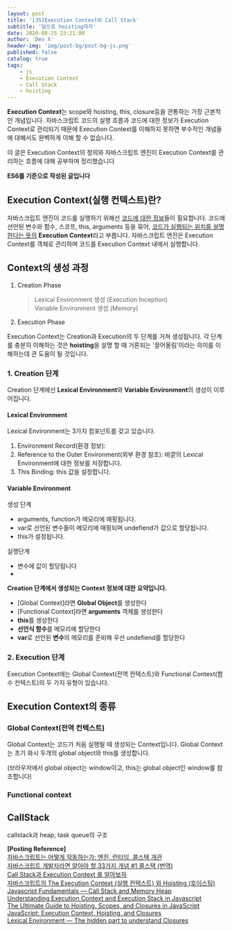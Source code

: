 ```yaml
---
layout: post
title: '[JS]Execution Context와 Call Stack'
subtitle: '덤으로 hoisting까지'
date: 2020-08-25 23:21:00
author: 'Dev X'
header-img: 'img/post-bg/post-bg-js.png'
published: false
catalog: true
tags:
    - js
    - Execution Context
    - Call Stack
    - hoisting
---
```


**Execution Context**는 scope와 hoisting, this, closure등을 관통하는 가장 근본적인 개념입니다. 자바스크립트 코드의 실행 흐름과 코드에 대한 정보가 Execution Context로 관리되기 때문에 Execution Context를 이해하지 못하면 부수적인 개념들에 대해서도 완벽하게 이해 할 수 없습니다.

이 글은 Execution Context의 정의와 자바스크립트 엔진이 Execution Context를 관리하는 흐름에 대해 공부하며 정리했습니다

**ES6를 기준으로 작성된 글입니다**

## Execution Context(실행 컨텍스트)란?

자바스크립트 엔진이 코드를 실행하기 위해선 <u>코드에 대한 정보</u>들이 필요합니다. 코드에 선언된 변수와 함수, 스코프, this, arguments 등을 묶어, <u>코드가 실행되는 위치를 설명한다는 뜻의</u> **Execution Context**라고 부릅니다. 자바스크립트 엔진은 Execution Context를 객체로 관리하며 코드를 Execution Context 내에서 실행합니다.

## Context의 생성 과정

1. Creation Phase

    > Lexical Environment 생성 (Execution Inception)  
    > Variable Environment 생성 (Memory)

2. Execution Phase

    >

Execution Context는 Creation과 Execution의 두 단계를 거쳐 생성됩니다. 각 단계를 충분히 이해하는 것은 **hoisting**을 설명 할 때 거론되는 '끌어올림'이라는 의미를 이해하는데 큰 도움이 될 것입니다.

### 1. Creation 단계

Creation 단계에선 **Lexical Environment**와 **Variable Environment**의 생성이 이루어집니다.

#### Lexical Environment

Lexical Environment는 3가지 컴포넌트를 갖고 있습니다.

1. Environment Record(환경 정보):
2. Reference to the Outer Environment(외부 환경 참조): 바깥의 Lexical Environment에 대한 정보를 저장합니다.
3. This Binding: this 값을 설정합니다.

#### Variable Environment

생성 단계

-   arguments, function가 메모리에 매핑됩니다.
-   var로 선언된 변수들이 메모리에 매핑되며 undefiend가 값으로 할당됩니다.
-   this가 설정됩니다.

실행단계

-   변수에 값이 할당됩니다
-

**Creation 단계에서 생성되는 Context 정보에 대한 요약입니다.**

-   [Global Context]라면 **Global Object**를 생성한다
-   [Functional Context]라면 **arguments** 객체를 생성한다
-   **this**를 생성한다
-   **선언식 함수**를 메모리에 할당한다
-   **var**로 선언된 **변수**의 메모리를 준비해 우선 undefiend를 할당한다

### 2. Execution 단계

Execution Context에는 Global Context(전역 컨텍스트)와 Functional Context(함수 컨텍스트)의 두 가지 유형이 있습니다.

## Execution Context의 종류

### Global Context(전역 컨텍스트)

Global Context는 코드가 처음 실행될 때 생성되는 Context입니다. Global Context는 초기 화시 두개의 global object와 this를 생성합니다.

(브라우저에서 global object는 window이고, this는 global object인 window를 참조합니다)

### Functional context

## CallStack

callstack과 heap, task queue의 구조

**[Posting Reference]**  
[자바스크립트는 어떻게 작동하는가: 엔진, 런타임, 콜스택 개관](https://engineering.huiseoul.com/%EC%9E%90%EB%B0%94%EC%8A%A4%ED%81%AC%EB%A6%BD%ED%8A%B8%EB%8A%94-%EC%96%B4%EB%96%BB%EA%B2%8C-%EC%9E%91%EB%8F%99%ED%95%98%EB%8A%94%EA%B0%80-%EC%97%94%EC%A7%84-%EB%9F%B0%ED%83%80%EC%9E%84-%EC%BD%9C%EC%8A%A4%ED%83%9D-%EA%B0%9C%EA%B4%80-ea47917c8442)  
[자바스크립트 개발자라면 알아야 할 33가지 개념 #1 콜스택 (번역)](https://velog.io/@jakeseo_me/2019-03-15-2303-%EC%9E%91%EC%84%B1%EB%90%A8-rmjta5a3xh)  
[Call Stack과 Execution Context 를 알아보자](https://medium.com/sjk5766/call-stack%EA%B3%BC-execution-context-%EB%A5%BC-%EC%95%8C%EC%95%84%EB%B3%B4%EC%9E%90-3c877072db79)  
[자바스크립트의 The Execution Context (실행 컨텍스트) 와 Hoisting (호이스팅)](https://velog.io/@imacoolgirlyo/JS-%EC%9E%90%EB%B0%94%EC%8A%A4%ED%81%AC%EB%A6%BD%ED%8A%B8%EC%9D%98-Hoisting-The-Execution-Context-%ED%98%B8%EC%9D%B4%EC%8A%A4%ED%8C%85-%EC%8B%A4%ED%96%89-%EC%BB%A8%ED%85%8D%EC%8A%A4%ED%8A%B8-6bjsmmlmgy)  
[Javascript Fundamentals — Call Stack and Memory Heap](https://medium.com/@allansendagi/javascript-fundamentals-call-stack-and-memory-heap-401eb8713204)  
[Understanding Execution Context and Execution Stack in Javascript](https://blog.bitsrc.io/understanding-execution-context-and-execution-stack-in-javascript-1c9ea8642dd0)  
[The Ultimate Guide to Hoisting, Scopes, and Closures in JavaScript](https://ui.dev/ultimate-guide-to-execution-contexts-hoisting-scopes-and-closures-in-javascript/)  
[JavaScript: Execution Context, Hoisting, and Closures](https://medium.com/su-s-daily-log/javascript-execution-context-hoisting-and-closures-6d64cbcb6bc8)  
[Lexical Environment — The hidden part to understand Closures](https://medium.com/@5066aman/lexical-environment-the-hidden-part-to-understand-closures-71d60efac0e0)
